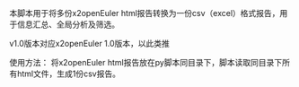 本脚本用于将多份x2openEuler html报告转换为一份csv（excel）格式报告，用于信息汇总、全局分析及筛选。

v1.0版本对应x2openEuler 1.0版本，以此类推

使用方法：
将x2openEuler html报告放在py脚本同目录下，脚本读取同目录下所有html文件，生成1份csv报告。